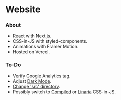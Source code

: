 # Website

### About

- React with Next.js.
- CSS-in-JS with styled-components.
- Animations with Framer Motion.
- Hosted on Vercel.

### To-Do

- Verify Google Analytics tag.
- Adjust [Dark Mode](https://github.com/donavon/use-dark-mode).
- [Change 'src' directory](https://nextjs.org/docs/advanced-features/src-directory).
- Possibly switch to [Compiled](https://github.com/atlassian-labs/compiled) or [Linaria](https://github.com/callstack/linaria) CSS-in-JS.

